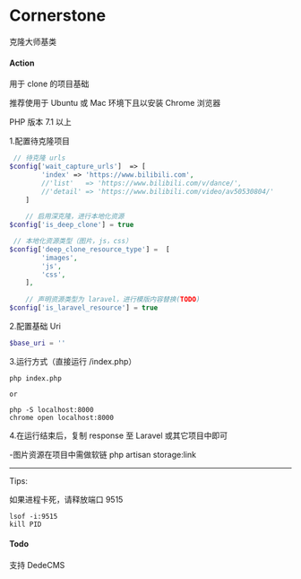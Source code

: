 # Cornerstone

克隆大师基类

#### Action
用于 clone 的项目基础

推荐使用于 Ubuntu 或 Mac 环境下且以安装 Chrome 浏览器

PHP 版本 7.1 以上

1.配置待克隆项目
```php
 // 待克隆 urls
$config['wait_capture_urls']  => [
        'index' => 'https://www.bilibili.com',
        //'list'   => 'https://www.bilibili.com/v/dance/',
        //'detail' => 'https://www.bilibili.com/video/av50530804/'
    ]
    
    // 启用深克隆，进行本地化资源
$config['is_deep_clone'] = true 

 // 本地化资源类型（图片，js，css）
$config['deep_clone_resource_type'] =  [
        'images',
        'js',
        'css',
    ],
    
    // 声明资源类型为 laravel，进行模版内容替换(TODO)
$config['is_laravel_resource'] = true
```

2.配置基础 Uri
```php
$base_uri = ''
```

3.运行方式（直接运行 /index.php）
```
php index.php

or

php -S localhost:8000
chrome open localhost:8000
```

4.在运行结束后，复制 response 至 Laravel 或其它项目中即可

 -图片资源在项目中需做软链 php artisan storage:link


<hr>
Tips:  

如果进程卡死，请释放端口 9515
```
lsof -i:9515
kill PID
```


#### Todo
支持 DedeCMS
